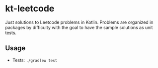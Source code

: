 # kt-leetcode

Just solutions to Leetcode problems in Kotlin. Problems are organized in packages by difficulty with the goal to have the sample solutions as unit tests. 

## Usage
- Tests: `./gradlew test`

